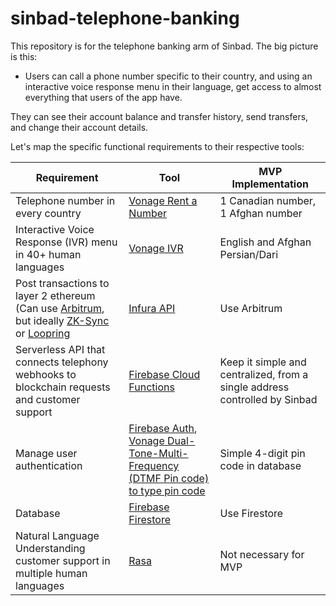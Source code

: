 # sinbad-telephone-banking

This repository is for the telephone banking arm of Sinbad. The big picture is this:

* Users can call a phone number specific to their country, and using an interactive voice response menu in their language, get  access to almost everything that users of the app have. 

They can see their account balance and transfer history, send transfers, and change their account details.

Let's map the specific functional requirements to their respective tools:

| Requirement  | Tool | MVP Implementation |
| ------------- | ------------- | ------------- |
| Telephone number in every country| [Vonage Rent a Number](https://developer.vonage.com/numbers/overview) | 1 Canadian number, 1 Afghan number | 
| Interactive Voice Response (IVR) menu in 40+ human languages | [Vonage IVR](https://developer.vonage.com/use-cases/interactive-voice-response) | English and Afghan Persian/Dari |
| Post transactions to layer 2 ethereum (Can use [Arbitrum](https://bridge.arbitrum.io/), but ideally [ZK-Sync](https://zksync.io/) or [Loopring](https://loopring.org/#/)  | [Infura API](https://docs.infura.io/infura/networks)| Use Arbitrum |
| Serverless API that connects telephony webhooks to blockchain requests and customer support | [Firebase Cloud Functions](https://firebase.google.com/products/functions?gclsrc=ds&gclsrc=ds) | Keep it simple and centralized, from a single address controlled by Sinbad |
| Manage user authentication | [Firebase Auth](https://firebase.google.com/products/auth?gclsrc=ds&gclsrc=ds), [Vonage Dual-Tone-Multi-Frequency (DTMF Pin code) to type pin code](https://developer.vonage.com/voice/voice-api/code-snippets/handle-user-input-with-dtmf) | Simple 4-digit pin code in database |
| Database | [Firebase Firestore](https://firebase.google.com/products/firestore?gclsrc=ds&gclsrc=ds) | Use Firestore |
| Natural Language Understanding customer support in multiple human languages | [Rasa](https://rasa.com/) | Not necessary for MVP |

